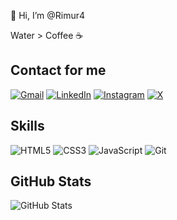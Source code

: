 👋 Hi, I’m @Rimur4


Water > Coffee ☕

## Contact for me

[![Gmail](https://img.shields.io/badge/Gmail-02569B?style=for-the-badge&logo=gmail&logoColor=red)](mailto:*)
[![LinkedIn](https://img.shields.io/badge/LinkedIn-02569B?style=for-the-badge&logo=linkedin&logoColor=white)](https://www.linkedin.com/in/*/)
[![Instagram](https://img.shields.io/badge/-Instagram-02569B?style=for-the-badge&logo=instagram&logoColor=)](https://www.instagram.com/*/)
[![X](https://img.shields.io/badge/X-02569B?style=for-the-badge&logo=X&logoColor=black)](https://x.com/*)


## Skills

![HTML5](https://img.shields.io/badge/HTML5-02569B?style=for-the-badge&logo=html5&logoColor=)
![CSS3](https://img.shields.io/badge/CSS3-02569B?style=for-the-badge&logo=css3&logoColor=lightblue)
![JavaScript](https://img.shields.io/badge/JavaScript-02569B?style=for-the-badge&logo=javascript&logoColor=)
![Git](https://img.shields.io/badge/GIT-02569B?style=for-the-badge&logo=git&logoColor=)



## GitHub Stats

![GitHub Stats](https://github-readme-stats.vercel.app/api?username=Rimur4&theme=transparent&bg_color=1129&border_color=30A3DC&show_icons=true&icon_color=00ADD9&title_color=007ACC&text_color=fff)


